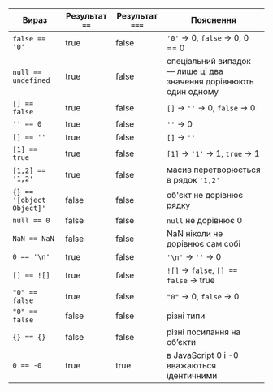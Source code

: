 | Вираз                     | Результат `==` | Результат `===` | Пояснення                                                         |
| ------------------------- | -------------- | --------------- | ----------------------------------------------------------------- |
| `false == '0'`            | true           | false           | `'0'` → 0, `false` → 0, 0 == 0                                    |
| `null == undefined`       | true           | false           | спеціальний випадок — лише ці два значення дорівнюють один одному |
| `[] == false`             | true           | false           | `[]` → `''` → 0, `false` → 0                                      |
| `'' == 0`                 | true           | false           | `''` → 0                                                          |
| `[] == ''`                | true           | false           | `[]` → `''`                                                       |
| `[1] == true`             | true           | false           | `[1]` → `'1'` → 1, `true` → 1                                     |
| `[1,2] == '1,2'`          | true           | false           | масив перетворюється в рядок `'1,2'`                              |
| `{} == '[object Object]'` | false          | false           | об'єкт не дорівнює рядку                                          |
| `null == 0`               | false          | false           | `null` не дорівнює 0                                              |
| `NaN == NaN`              | false          | false           | NaN ніколи не дорівнює сам собі                                   |
| `0 == '\n'`               | true           | false           | `'\n'` → `''` → 0                                                 |
| `[] == ![]`               | true           | false           | `![]` → `false`, `[] == false` → true                             |
| `"0" == false`            | true           | false           | `"0"` → 0, `false` → 0                                            |
| `"0" == false`            | false          | false           | різні типи                                                        |
| `{} == {}`                | false          | false           | різні посилання на об’єкти                                        |
| `0 == -0`                 | true           | true            | в JavaScript 0 і -0 вважаються ідентичними                        |
